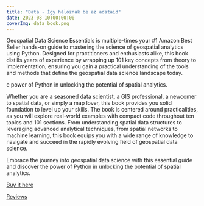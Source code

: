```yaml
---
title: "Data - Így hálóznak be az adataid"
date: 2023-08-10T00:00:00
coverImg: data_book.png
---
```


Geospatial Data Science Essentials is multiple-times your #1 Amazon Best Seller  hands-on guide to mastering the science of geospatial analytics using Python. Designed for practitioners and enthusiasts alike, this book distills years of experience by wrapping up 101 key concepts from theory to implementation, ensuring you gain a practical understanding of the tools and methods that define the geospatial data science landscape today.

e power of Python in unlocking the potential of spatial analytics.


<!--more-->

Whether you are a seasoned data scientist, a GIS professional, a newcomer to spatial data, or simply a map lover, this book provides you solid foundation to level up your skills. The book is centered around practicalities, as you will explore real-world examples with compact code throughout ten topics and 101 sections. From understanding spatial data structures to leveraging advanced analytical techniques, from spatial networks to machine learning, this book equips you with a wide range of knowledge to navigate and succeed in the rapidly evolving field of geospatial data science.

Embrace the journey into geospatial data science with this essential guide and discover the power of Python in unlocking the potential of spatial analytics.


[Buy it here](https://www.amazon.com/Geospatial-Data-Science-Essentials-Practical-ebook/dp/B0DJ2HBWJY/ref=sr_1_1?crid=6TK0RICCB4PZ&dib=eyJ2IjoiMSJ9.AEwJ1iyhqPQ22UCnhSrkTx2-PyQA4hn40K6mh2HsMdwjLlp2F7E65Rr-rI5cr1z-oq8NPDK1dshrretQnerfeQ.SVv8rvsMKBNj94APywYIGDod1B9ebKqT4-lE32WvYcs&dib_tag=se&keywords=geospatial+data+science+essentials&qid=1729959191&sprefix=geospatial+data+science+es%2Caps%2C250&sr=8-1)

[Reviews](https://www.goodreads.com/book/show/216810435-geospatial-data-science-essentials)
